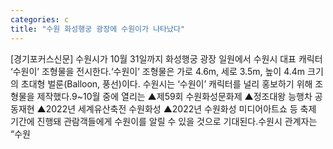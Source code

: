 ```yaml
---
categories: c
title: "수원 화성행궁 광장에 수원이가 나타났다"
---
```

[경기포커스신문] 수원시가 10월 31일까지 화성행궁 광장 일원에서 수원시 대표 캐릭터 ‘수원이’ 조형물을 전시한다.‘수원이’ 조형물은 가로 4.6m, 세로 3.5m, 높이 4.4m 크기의 초대형 벌룬(Balloon, 풍선)이다. 수원시는 ‘수원이’ 캐릭터를 널리 홍보하기 위해 조형물을 제작했다.9~10월 중에 열리는 ▲제59회 수원화성문화제 ▲정조대왕 능행차 공동재현 ▲2022년 세계유산축전 수원화성 ▲2022년 수원화성 미디어아트쇼 등 축제 기간에 진행돼 관람객들에게 수원이를 알릴 수 있을 것으로 기대된다.수원시 관계자는 “수원
